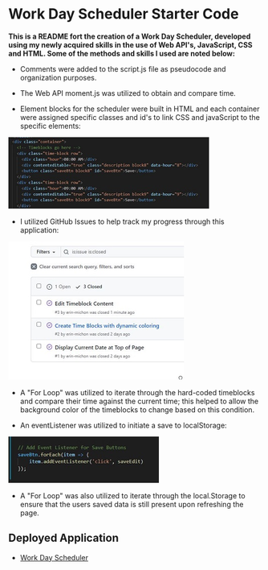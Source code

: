 # Work Day Scheduler Starter Code

**This is a README fort the creation of a Work Day Scheduler, developed using my newly acquired skills in the use of Web API's, JavaScript, CSS and HTML.  Some of the methods and skills I used are noted below:**

* Comments were added to the script.js file as pseudocode and organization purposes.

* The Web API moment.js was utilized to obtain and compare time.

* Element blocks for the scheduler were built in HTML and each container were assigned specific classes and id's to link CSS and javaScript to the specific elements:

![image info](./assets/images/timeblock.JPG)


* I utilized GitHub Issues to help track my progress through this application:

![image info](./assets/images/githubissues.JPG) 


* A "For Loop" was utilized to iterate through the hard-coded timeblocks and compare their time against the current time; this helped to allow the background color of the timeblocks to change based on this condition.

* An eventListener was utilized to initiate a save to localStorage:

![image info](./assets/images/addevent.JPG)

* A "For Loop" was also utilized to iterate through the local.Storage to ensure that the users saved data is still present upon refreshing the page.


## Deployed Application

* [Work Day Scheduler](https://erin-michon.github.io/Work-Day-Scheduler/)

